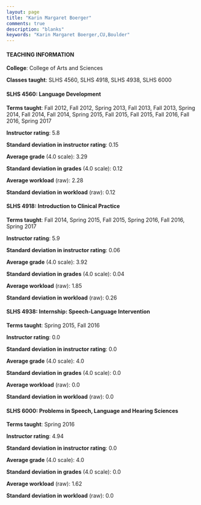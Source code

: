 ```yaml
---
layout: page
title: "Karin Margaret Boerger" 
comments: true
description: "blanks"
keywords: "Karin Margaret Boerger,CU,Boulder"
---
```

<head>
<script src="https://ajax.googleapis.com/ajax/libs/jquery/2.1.3/jquery.min.js"></script>
<script src="https://dl.dropboxusercontent.com/s/pc42nxpaw1ea4o9/highcharts.js?dl=0"></script>
<!-- <script src="../assets/js/highcharts.js"></script> -->
<style type="text/css">@font-face {
	font-family: "Bebas Neue";
	src: url(https://www.filehosting.org/file/details/544349/BebasNeue Regular.otf) format("opentype");
	}
	h1.Bebas { 
		font-family: "Bebas Neue", Verdana, Tahoma;
	}
</style>
</head>
	   
#### TEACHING INFORMATION

**College**: College of Arts and Sciences

**Classes taught**: SLHS 4560, SLHS 4918, SLHS 4938, SLHS 6000

#### SLHS 4560: Language Development

**Terms taught**: Fall 2012, Fall 2012, Spring 2013, Fall 2013, Fall 2013, Spring 2014, Fall 2014, Fall 2014, Spring 2015, Fall 2015, Fall 2015, Fall 2016, Fall 2016, Spring 2017

**Instructor rating**: 5.8

**Standard deviation in instructor rating**: 0.15

**Average grade** (4.0 scale): 3.29

**Standard deviation in grades** (4.0 scale): 0.12

**Average workload** (raw): 2.28

**Standard deviation in workload** (raw): 0.12

#### SLHS 4918: Introduction to Clinical Practice

**Terms taught**: Fall 2014, Spring 2015, Fall 2015, Spring 2016, Fall 2016, Spring 2017

**Instructor rating**: 5.9

**Standard deviation in instructor rating**: 0.06

**Average grade** (4.0 scale): 3.92

**Standard deviation in grades** (4.0 scale): 0.04

**Average workload** (raw): 1.85

**Standard deviation in workload** (raw): 0.26

#### SLHS 4938: Internship: Speech-Language Intervention

**Terms taught**: Spring 2015, Fall 2016

**Instructor rating**: 0.0

**Standard deviation in instructor rating**: 0.0

**Average grade** (4.0 scale): 4.0

**Standard deviation in grades** (4.0 scale): 0.0

**Average workload** (raw): 0.0

**Standard deviation in workload** (raw): 0.0

#### SLHS 6000: Problems in Speech, Language and Hearing Sciences

**Terms taught**: Spring 2016

**Instructor rating**: 4.94

**Standard deviation in instructor rating**: 0.0

**Average grade** (4.0 scale): 4.0

**Standard deviation in grades** (4.0 scale): 0.0

**Average workload** (raw): 1.62

**Standard deviation in workload** (raw): 0.0

